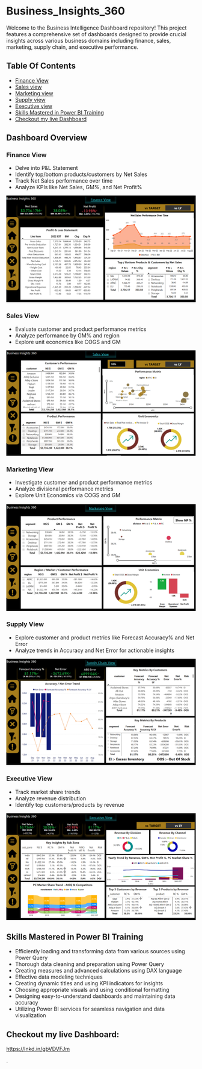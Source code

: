 # Business_Insights_360
Welcome to the Business Intelligence Dashboard repository! This project features a comprehensive set of dashboards designed to provide crucial insights across various business domains including finance, sales, marketing, supply chain, and executive performance.

## Table Of Contents
- [Finance View](#Finance-view)
- [Sales view](#Sales-view)
- [Marketing view](#Marketing-view)
- [Supply view](#Supply-view)
- [Executive view](#Executive-view)
- [Skills Mastered in Power BI Training](#Skills-Mastered-in-Power-BI-Training)
- [Checkout my live Dashboard](#Checkout-my-live-Dashboard)

## Dashboard Overview
### Finance View
- Delve into P&L Statement
- Identify top/bottom products/customers by Net Sales
- Track Net Sales performance over time          
- Analyze KPIs like Net Sales, GM%, and Net Profit%

![image alt](https://github.com/renuka251902/Business_Insights_360/blob/18e81417b2236b0a82d905c201f3ddf46f989acc/Screenshot%202025-03-01%20114135.png)

### Sales View
- Evaluate customer and product performance metrics
- Analyze performance by GM% and region
- Explore unit economics like COGS and GM

![image alt](https://github.com/renuka251902/Business_Insights_360/blob/f184e2f14b573dc7cbb29a3530b980aae686b3de/Screenshot%202025-03-01%20114153.png)

### Marketing View
- Investigate customer and product performance metrics
- Analyze divisional performance metrics
- Explore Unit Economics via COGS and GM

![image alt](https://github.com/renuka251902/Business_Insights_360/blob/aa226d785a1ef050ba9128d91af99aa3c548570d/Screenshot%202025-03-01%20145639.png)

### Supply View
- Explore customer and product metrics like Forecast Accuracy% and Net Error
- Analyze trends in Accuracy and Net Error for actionable insights

![image alt](https://github.com/renuka251902/Business_Insights_360/blob/8e551b10cb95fd8a3a6b63c73e7cbf6607954819/Screenshot%202025-03-01%20114306.png)

### Executive View
- Track market share trends
- Analyze revenue distribution
- Identify top customers/products by revenue

![image alt](https://github.com/renuka251902/Business_Insights_360/blob/331053e6eaefa3195471f673aa85d0387a696f93/Screenshot%202025-03-01%20114320.png)

## Skills Mastered in Power BI Training
- Efficiently loading and transforming data from various sources using Power Query
- Thorough data cleaning and preparation using Power Query
- Creating measures and advanced calculations using DAX language
- Effective data modeling techniques
- Creating dynamic titles and using KPI indicators for insights
- Choosing appropriate visuals and using conditional formatting
- Designing easy-to-understand dashboards and maintaining data accuracy
- Utilizing Power BI services for seamless navigation and data visualization

## Checkout my live Dashboard:
   https://lnkd.in/gbVDVFJm



.
